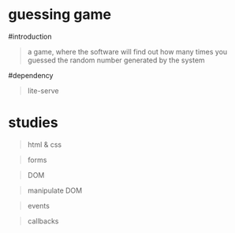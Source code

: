 # guessing game

#introduction

> a game, where the software will find out how many times you guessed the random number generated by the system

#dependency

> lite-serve

# studies

> html & css

> forms

> DOM

> manipulate DOM

> events

> callbacks
